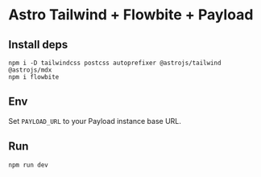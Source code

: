 # Astro Tailwind + Flowbite + Payload

## Install deps

```
npm i -D tailwindcss postcss autoprefixer @astrojs/tailwind @astrojs/mdx
npm i flowbite
```

## Env

Set `PAYLOAD_URL` to your Payload instance base URL.

## Run

```
npm run dev
```
